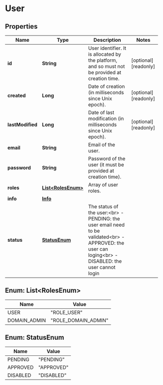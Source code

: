 

# User

## Properties

Name | Type | Description | Notes
------------ | ------------- | ------------- | -------------
**id** | **String** | User identifier. It is allocated by the platform, and so must not be provided at creation time. |  [optional] [readonly]
**created** | **Long** | Date of creation (in milliseconds since Unix epoch). |  [optional] [readonly]
**lastModified** | **Long** | Date of last modification (in milliseconds since Unix epoch). |  [optional] [readonly]
**email** | **String** | Email of the user. | 
**password** | **String** | Password of the user (it must be provided at creation time). | 
**roles** | [**List&lt;RolesEnum&gt;**](#List&lt;RolesEnum&gt;) | Array of user roles. | 
**info** | [**Info**](Info.md) |  | 
**status** | [**StatusEnum**](#StatusEnum) | The status of the user:&lt;br&gt; - PENDING: the user email need to be validated&lt;br&gt; - APPROVED: the user can loging&lt;br&gt; - DISABLED: the user cannot login  | 



## Enum: List&lt;RolesEnum&gt;

Name | Value
---- | -----
USER | &quot;ROLE_USER&quot;
DOMAIN_ADMIN | &quot;ROLE_DOMAIN_ADMIN&quot;



## Enum: StatusEnum

Name | Value
---- | -----
PENDING | &quot;PENDING&quot;
APPROVED | &quot;APPROVED&quot;
DISABLED | &quot;DISABLED&quot;



